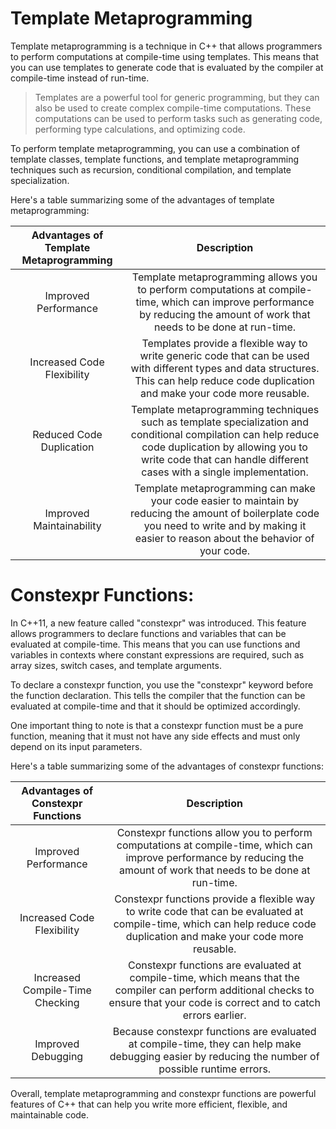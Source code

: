 # Template Metaprogramming

Template metaprogramming is a technique in C++ that allows programmers to perform computations at compile-time using templates. This means that you can use templates to generate code that is evaluated by the compiler at compile-time instead of run-time.

> Templates are a powerful tool for generic programming, but they can also be used to create complex compile-time computations. These computations can be used to perform tasks such as generating code, performing type calculations, and optimizing code.

To perform template metaprogramming, you can use a combination of template classes, template functions, and template metaprogramming techniques such as recursion, conditional compilation, and template specialization.

Here's a table summarizing some of the advantages of template metaprogramming:

|Advantages of Template Metaprogramming   |Description                      |
|:--------------------------------------:|:-------------------------------:|
|Improved Performance                    |Template metaprogramming allows you to perform computations at compile-time, which can improve performance by reducing the amount of work that needs to be done at run-time.|
|Increased Code Flexibility               |Templates provide a flexible way to write generic code that can be used with different types and data structures. This can help reduce code duplication and make your code more reusable.|
|Reduced Code Duplication                 |Template metaprogramming techniques such as template specialization and conditional compilation can help reduce code duplication by allowing you to write code that can handle different cases with a single implementation.|
|Improved Maintainability                 |Template metaprogramming can make your code easier to maintain by reducing the amount of boilerplate code you need to write and by making it easier to reason about the behavior of your code.|


# Constexpr Functions:

In C++11, a new feature called "constexpr" was introduced. This feature allows programmers to declare functions and variables that can be evaluated at compile-time. This means that you can use functions and variables in contexts where constant expressions are required, such as array sizes, switch cases, and template arguments.

To declare a constexpr function, you use the "constexpr" keyword before the function declaration. This tells the compiler that the function can be evaluated at compile-time and that it should be optimized accordingly.

One important thing to note is that a constexpr function must be a pure function, meaning that it must not have any side effects and must only depend on its input parameters.

Here's a table summarizing some of the advantages of constexpr functions:

|Advantages of Constexpr Functions   |Description                      |
|:----------------------------------:|:-------------------------------:|
|Improved Performance                |Constexpr functions allow you to perform computations at compile-time, which can improve performance by reducing the amount of work that needs to be done at run-time.|
|Increased Code Flexibility          |Constexpr functions provide a flexible way to write code that can be evaluated at compile-time, which can help reduce code duplication and make your code more reusable.|
|Increased Compile-Time Checking     |Constexpr functions are evaluated at compile-time, which means that the compiler can perform additional checks to ensure that your code is correct and to catch errors earlier.|
|Improved Debugging                  |Because constexpr functions are evaluated at compile-time, they can help make debugging easier by reducing the number of possible runtime errors.|


Overall, template metaprogramming and constexpr functions are powerful features of C++ that can help you write more efficient, flexible, and maintainable code.